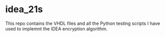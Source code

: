 # idea_21s

This repo contains the VHDL files and all the Python testing scripts I have used to implemnt the IDEA encryption algorithm.